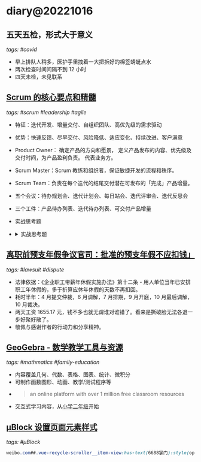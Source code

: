 # diary@20221016

## 五天五检，形式大于意义
_tags: #covid_

- 早上排队人稍多，医护手里拽着一大把拆好的棉签蜻蜓点水
- 两次检查时间间隔不到 12 小时
- 四天未检，未见联系

## [Scrum 的核心要点和精髓](https://www.cnblogs.com/laofo/p/16793355.html)
_tags: #scrum #leadership #agile_

- 特征：迭代开发、增量交付、自组织团队、高优先级的需求驱动
- 优势：快速反馈、尽早交付、风险降低、适应变化、持续改进、客户满意
- Product Owner：
    确定产品的方向和愿景，
    定义产品发布的内容、优先级及交付时间，为产品盈利负责。
    代表业务方。
- Scrum Master：Scrum 教练和组织者，保证敏捷开发的流程和秩序。
- Scrum Team：负责在每个迭代的结尾交付潜在可发布的「完成」产品增量。
- 五个会议：待办规划会、迭代计划会、每日站会、迭代评审会、迭代反思会
- 三个工件：产品待办列表、迭代待办列表、可交付产品增量
- 实战思考题
- <details>
    <summary>实战思考题</summary>

      - PO 的老板是谁、谁来给PO打绩效、考核的标准是啥？
      - SM 的老板是谁、谁来给SM打绩效、考核的标准是啥？
      - SM 是教练，团队成员表现不好，SM 是否有权让其下场休息？
      - SM 是服务型领导，除了服务, 还能领导什么？
      - SM 确保团队实施和使用Scrum。团队成功一定要采取 Scrum 么？是否可以采取一部分？
      - Team 老板是谁、谁来给团队成员打绩效、考核的标准是啥？团队内部的人还是外部的人？内部的人是否公正，外部的人是否了解其工作内容、成果和状态？
      - 团队绩效和个人绩效啥关系？
      - 整个团队运行 Scrum 很好，但产出不及「鸡」的预期怎么办？
      - PO负责产品代办列表的内容、优先级和交付日期，期望Sprint 代办上的内容能尽快解决，但Team在做不在「Sprint 代办列表上」的事情如何解决？
      - PO期望每个有价值的增量做完验证后能及时上线交付，Team 只想每周三发布一次，谁来决定？
      - 业务线刚创建初期，PO想团队能跑得更快些，尽快发布功能收集用户反馈；Team 想打牢基础做好架构将来好维护，一个需求做了两星期，怎么破解？
      - 业务有一定业务量后，PO想把产品功能完备；Team 想重构优化产品性能，如何？
      - SM在其它团队带来的需求是否具有更高优先级？
      - 迭代中，团队需要出一个报告，现在需要查询数据，这个谁来支持？
      - 安全团队扫除了安全漏洞，这个谁来负责？
      - 线上系统告警了，处理流程是啥？谁来负责？
      - 用户期望用我们系统的时候，希望事先有文档、中间有培训，后续有支持，这个怎么办？
      - 公司的所有系统要申报知识产权，申请专利，谁来负责？
      - 非「按部就班」的工作放到产品代办列表中，PO去跟进？还是 SM 去跟进？
      - 需要立刻处理的事情，是否可以插入迭代中？还是插入一个然后抽出一个同工作量的待办？
   </details>

## [离职前预支年假争议官司：批准的预支年假不应扣钱」](https://www.v2ex.com/t/887243)
_tags: #lawsuit #dispute_

- 法律依据：《企业职工带薪年休假实施办法》第十二条 -
    用人单位当年已安排职工年休假的，多于折算应休年休假的天数不再扣回。
- 耗时半年：4 月提交仲裁，6 月调解，7 月排期，9 月开庭，10 月最后调解，10 月裁决。
- 两天工资 1655.17 元，钱不多也就无谓谁对谁错了。看来是撕破脸无法各退一步好聚好散了。
- 敬佩与感谢作者的行动力和分享精神。

## [GeoGebra - 数学教学工具与资源](https://www.geogebra.org)
_tags: #mathmatics #family-education_

- 内容覆盖几何、代数、表格、图表、统计、微积分
- 可制作函数图形、动画、教学/测试程序等
- > an online platform with over 1 million free classroom resources
- 交互式学习内容，从[小学二年级](https://www.geogebra.org/m/xnrmmkjt)开始

## [μBlock 设置页面元素样式](https://github.com/gorhill/uBlock/wiki/Static-filter-syntax#subjectstylearg)
_tags: #μBlock_

```css
weibo.com##.vue-recycle-scroller__item-view:has-text(6688掌门):style(opacity: .05; border: 4px solid red)
```
